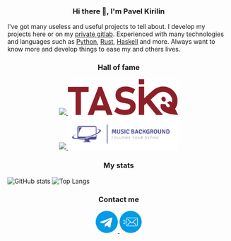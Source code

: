 <div align="center"> 
  <h3>Hi there 👋, I'm Pavel Kirilin</h>
</div>

I've got many useless and useful projects to tell about.
I develop my projects here or on my [private gitlab](https://gitlab.le-memese.com/s3rius/).
Experienced with many technologies and languages such as [Python](https://www.python.org/), [Rust](https://www.rust-lang.org/), [Haskell](https://www.haskell.org/) and more. Always want to know more and develop things to ease my and others lives.

<div align="center"> 
  <h3>Hall of fame</h3>
</div>
<div align="center">
  <a href="https://github.com/s3rius/FastAPI-template">
    <img src="https://raw.githubusercontent.com/s3rius/FastAPI-template/master/images/logo.png" width=250>
  </a>
  <a href="https://taskiq-python.github.io/">
    <img src="https://raw.githubusercontent.com/taskiq-python/taskiq/master/imgs/logo.svg" width=250>
  </a>
  <br/>
  <a href="https://github.com/s3rius/rustus">
    <img src="https://raw.githubusercontent.com/s3rius/rustus/master/imgs/logo_horizontal.svg" width=250>
  </a>
   <a href="https://github.com/music-bg/music_bg/">
     <img src="https://raw.githubusercontent.com/music-bg/music_bg/master/images/logo.png" width=250>
  </a>
</div>


<div align="center"> 
  <h3>My stats</h3>
</div>

![GitHub stats](https://github-readme-stats.vercel.app/api?username=s3rius&show_icons=true&theme=blueberry)
![Top Langs](https://github-readme-stats.vercel.app/api/top-langs/?username=s3rius&layout=compact&theme=blueberry)


<div align="center"> 
  <h3>Contact me</h3>
</div>
<div align="center">
<a href="https://t.me/s3rius_san">
  <img src="./images/telegram.png" width=50>
</a>
<a href="mailto:s3riussan@gmail.com">
  <img src="./images/mail.png" width=50>
</a>
</div>

